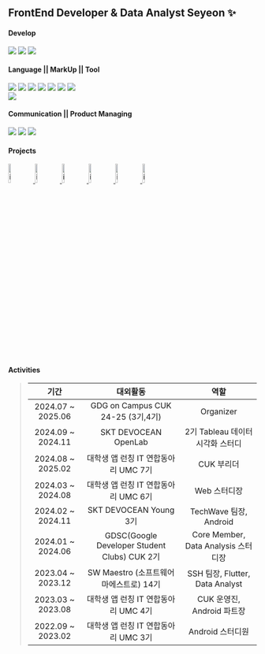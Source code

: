 ## FrontEnd Developer & Data Analyst Seyeon ✨

#### Develop
<a href="https://github.com/Lifolio/frontend" target="_blank"><img src="https://img.shields.io/badge/Android-FFFFFF?style=for-the-badge&logo=Android&logoColor=3DDC84"/></a>
<a href="https://github.com/SWM-TEAM-SSH/dart_flutter" target="_blank"><img src="https://img.shields.io/badge/Flutter-FFFFFF?style=for-the-badge&logo=Flutter&logoColor=02569B"/></a>
<a href="https://github.com/SeyeonJang/UMC-6th-Web" target="_blank"><img src="https://img.shields.io/badge/React-FFFFFF?style=for-the-badge&logo=React&logoColor=61DAFB"/></a>
#### Language || MarkUp || Tool
<a href="https://github.com/Lifolio/frontend" target="_blank"><img src="https://img.shields.io/badge/Kotlin-7F52FF?style=for-the-badge&logo=Kotlin&logoColor=FFFFFF"/></a>
<a href="https://github.com/SWM-TEAM-SSH/dart_flutter" target="_blank"><img src="https://img.shields.io/badge/Dart-0175C2?style=for-the-badge&logo=Dart&logoColor=FFFFFF"/></a>
<a href="https://github.com/SeyeonJang/Data-Analysis-Study" target="_blank"><img src="https://img.shields.io/badge/Python-FFD43B?style=for-the-badge&logo=Python&logoColor=FFFFFF"/></a>
<a href="버튼을 눌렀을 때 이동할 링크" target="_blank"><img src="https://img.shields.io/badge/C-606BB9?style=for-the-badge&logo=C&logoColor=FFFFFF"/></a>
<a href="https://github.com/SeyeonJang/UMC-6th-Web" target="_blank"><img src="https://img.shields.io/badge/HTML5-E34F26?style=for-the-badge&logo=HTML5&logoColor=FFFFFF"/></a>
<a href="https://github.com/SeyeonJang/UMC-6th-Web" target="_blank"><img src="https://img.shields.io/badge/CSS3-1572B6?style=for-the-badge&logo=CSS3&logoColor=FFFFFF"/></a>
<a href="https://github.com/SeyeonJang/UMC-6th-Web" target="_blank"><img src="https://img.shields.io/badge/JavaScript-F7DF1E?style=for-the-badge&logo=JavaScript&logoColor=FFFFFF"/></a>
<br>
<a href="https://github.com/SeyeonJang/Data-Analysis-Study" target="_blank"><img src="https://img.shields.io/badge/pandas-150458?style=for-the-badge&logo=pandas&logoColor=FFFFFF"/></a>
#### Communication || Product Managing
<a href="버튼을 눌렀을 때 이동할 링크" target="_blank"><img src="https://img.shields.io/badge/Slack-FFFFFF?style=for-the-badge&logo=Slack&logoColor=49C39E"/></a>
<a href="버튼을 눌렀을 때 이동할 링크" target="_blank"><img src="https://img.shields.io/badge/Notion-FFFFFF?style=for-the-badge&logo=Notion&logoColor=000000"/></a>
<a href="버튼을 눌렀을 때 이동할 링크" target="_blank"><img src="https://img.shields.io/badge/Figma-FFFFFF?style=for-the-badge&logo=Figma&logoColor=AB9DFF"/></a>
#### Projects
<p align="start">
<a href="https://github.com/GDG-ZIMEET/ZIMEET-frontend">
  <img width="10%" alt="image" src="https://avatars.githubusercontent.com/u/192482522?s=200&v=4">
</a>
<a href="https://github.com/UMC-FITple">
  <img width="10%" alt="image" src="https://avatars.githubusercontent.com/u/175378381?s=200&v=4">
</a>
<a href="https://github.com/Devocean-TechWave/OLOL-android">
  <img width="10%" alt="image" src="https://avatars.githubusercontent.com/u/174857365?s=400&u=321ea41edfd2bcd31b7df649faa92a4e3e81a7e6&v=4">
</a>
<a href="https://github.com/COMAtching/COMAtching3_FE">
  <img width="10%" alt="image" src="https://github.com/SeyeonJang/SeyeonJang/assets/47477205/7edd5821-6d41-4fef-a8fb-e6f321c292f3">
</a>
<a href="https://github.com/SeyeonJang/NDaeSaeng">
  <img width="10%" alt="image" src="https://efficacious-ease-5ad.notion.site/image/https%3A%2F%2Fprod-files-secure.s3.us-west-2.amazonaws.com%2Fa337cd68-c815-4276-bc84-85f84a222ae7%2F4d075dc9-a934-4e3f-a888-34451af4e9d8%2F%25E1%2584%258B%25E1%2585%25A6%25E1%2586%25AB%25E1%2584%2583%25E1%2585%25A2%25E1%2584%2589%25E1%2585%25A2%25E1%2586%25BC.png?table=block&id=1714f19e-53cc-8082-96be-d883c1fa04a4&spaceId=a337cd68-c815-4276-bc84-85f84a222ae7&width=2000&userId=&cache=v2">
</a>
<a href="https://github.com/Lifolio/frontend">
  <img width="10%" alt="image" src="https://avatars.githubusercontent.com/u/120035583?s=200&v=4">
</a>
</p>

<!--
- [N명의 대학생들이 과팅하는 곳 :: 엔대생](https://github.com/SWM-TEAM-SSH/dart_flutter)  `Founder & Flutter 개발 & 데이터 분석`
- [내 인생을 포트폴리오로! Lifolio :: '나'를 찾는 여정 ](https://github.com/Lifolio/frontend)  `PM & Android`
-->

#### Activities
> |기간|대외활동|역할|
> |:-:|:-:|:-:|
> |2024.07 ~ 2025.06|GDG on Campus CUK 24-25 (3기,4기)|Organizer|
> |2024.09 ~ 2024.11|SKT DEVOCEAN OpenLab|2기 Tableau 데이터 시각화 스터디|
> |2024.08 ~ 2025.02|대학생 앱 런칭 IT 연합동아리 UMC 7기|CUK 부리더|
> |2024.03 ~ 2024.08|대학생 앱 런칭 IT 연합동아리 UMC 6기|Web 스터디장|
> |2024.02 ~ 2024.11|SKT DEVOCEAN Young 3기|TechWave 팀장, Android|
> |2024.01 ~ 2024.06|GDSC(Google Developer Student Clubs) CUK 2기|Core Member, Data Analysis 스터디장|
> |2023.04 ~ 2023.12|SW Maestro (소프트웨어 마에스트로) 14기|SSH 팀장, Flutter, Data Analyst|
> |2023.03 ~ 2023.08|대학생 앱 런칭 IT 연합동아리 UMC 4기|CUK 운영진, Android 파트장|
> |2022.09 ~ 2023.02|대학생 앱 런칭 IT 연합동아리 UMC 3기|Android 스터디원|

<!--
> |2024.08 ~ 2024.12|GDSC(Google Developer Student Clubs) CUK 3기|Lead|
> |2024.07 ~ 2025.02|대학생 앱 런칭 IT 연합동아리 UMC 7기|CUK 부리더| 
-->

<!--
> - (2022.09 ~ 2023.02) 대학생 앱 런칭 IT 연합동아리 UMC 3기 가톨릭대학교 - Android </br>
> - (2022.11 ~ 2023.02) "내 인생을 포트폴리오로! Lifolio :: '나'를 찾는 여정" - PM (UMC 3기 EPIC 지부) </br>
> - (2023.03 ~ 2023.08) 대학생 앱 런칭 IT 연합동아리 UMC 4기 가톨릭대학교 - 운영진 :: Android 파트장 </br>
> - (2023.04 ~ 2023.12) SW Maestro 14기
> - (2023.04 ~ 2023.12) "N명의 대학생들이 과팅하는 곳 :: 엔대생" - Founder & Flutter 개발 & 데이터 분석
> - (2024.01 ~ 2024.06) GDSC 가톨릭대학교 Core Member & 데이터 분석 스터디장 `NOW!`
> - (2024.03 ~ 2024.08) 대학생 앱 런칭 IT 연합동아리 UMC 6기 가톨릭대학교 - Web 스터디장 `NOW!`
-->

<!--
![Anurag's GitHub stats](https://github-readme-stats.vercel.app/api?username=SeyeonJang&show_icons=true&theme=aura_dark)
-->


<!--
**SeyeonJang/SeyeonJang** is a ✨ _special_ ✨ repository because its `README.md` (this file) appears on your GitHub profile.

Here are some ideas to get you started:

- 🔭 I’m currently working on ...
- 🌱 I’m currently learning ...
- 👯 I’m looking to collaborate on ...
- 🤔 I’m looking for help with ...
- 💬 Ask me about ...
- 📫 How to reach me: ...
- 😄 Pronouns: ...
- ⚡ Fun fact: ...
-->
